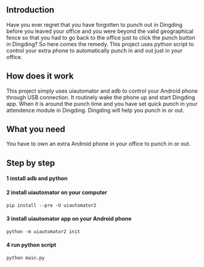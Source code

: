 ## Introduction
Have you ever regret that you have forgotten to punch out in Dingding before you leaved your office and you were beyond the valid geographical fence so that you had to go back to the office just to click the punch button in Dingding? So here comes the remedy. This project uses python script to control your extra phone to automatically punch in and out just in your office.

## How does it work
This project simply uses uiautomator and adb to control your Android phone through USB connection. It routinely wake the phone up and start Dingding app. When it is around the punch time and you have set quick punch in your attendence module in Dingding. Dingding will help you punch in or out.

## What you need
You have to own an extra Android phone in your office to punch in or out.

## Step by step
#### 1 install adb and python

#### 2 install uiautomator on your computer
```
pip install --pre -U uiautomator2
```

#### 3 install uiautomator app on your Android phone
```
python -m uiautomator2 init
```

#### 4 run python script
```
python main.py
```